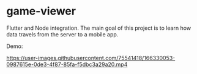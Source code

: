 # game-viewer
Flutter and Node integration. The main goal of this project is to learn how data travels from the server to a mobile app. 

Demo:



https://user-images.githubusercontent.com/75541418/166330053-0987615e-0de3-4f87-85fa-f5dbc3a29a20.mp4

